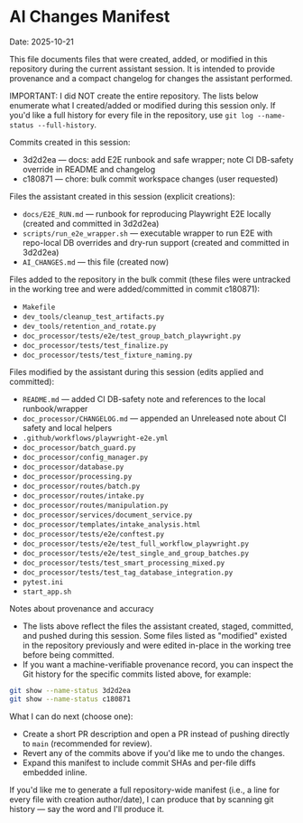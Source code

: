 # AI Changes Manifest

Date: 2025-10-21

This file documents files that were created, added, or modified in this repository during the current assistant session. It is intended to provide provenance and a compact changelog for changes the assistant performed.

IMPORTANT: I did NOT create the entire repository. The lists below enumerate what I created/added or modified during this session only. If you'd like a full history for every file in the repository, use `git log --name-status --full-history`.

Commits created in this session:
- 3d2d2ea — docs: add E2E runbook and safe wrapper; note CI DB-safety override in README and changelog
- c180871 — chore: bulk commit workspace changes (user requested)

Files the assistant created in this session (explicit creations):
- `docs/E2E_RUN.md` — runbook for reproducing Playwright E2E locally (created and committed in 3d2d2ea)
- `scripts/run_e2e_wrapper.sh` — executable wrapper to run E2E with repo-local DB overrides and dry-run support (created and committed in 3d2d2ea)
- `AI_CHANGES.md` — this file (created now)

Files added to the repository in the bulk commit (these files were untracked in the working tree and were added/committed in commit c180871):
- `Makefile`
- `dev_tools/cleanup_test_artifacts.py`
- `dev_tools/retention_and_rotate.py`
- `doc_processor/tests/e2e/test_group_batch_playwright.py`
- `doc_processor/tests/test_finalize.py`
- `doc_processor/tests/test_fixture_naming.py`

Files modified by the assistant during this session (edits applied and committed):
- `README.md` — added CI DB-safety note and references to the local runbook/wrapper
- `doc_processor/CHANGELOG.md` — appended an Unreleased note about CI safety and local helpers
- `.github/workflows/playwright-e2e.yml`
- `doc_processor/batch_guard.py`
- `doc_processor/config_manager.py`
- `doc_processor/database.py`
- `doc_processor/processing.py`
- `doc_processor/routes/batch.py`
- `doc_processor/routes/intake.py`
- `doc_processor/routes/manipulation.py`
- `doc_processor/services/document_service.py`
- `doc_processor/templates/intake_analysis.html`
- `doc_processor/tests/e2e/conftest.py`
- `doc_processor/tests/e2e/test_full_workflow_playwright.py`
- `doc_processor/tests/e2e/test_single_and_group_batches.py`
- `doc_processor/tests/test_smart_processing_mixed.py`
- `doc_processor/tests/test_tag_database_integration.py`
- `pytest.ini`
- `start_app.sh`

Notes about provenance and accuracy
- The lists above reflect the files the assistant created, staged, committed, and pushed during this session. Some files listed as "modified" existed in the repository previously and were edited in-place in the working tree before being committed.
- If you want a machine-verifiable provenance record, you can inspect the Git history for the specific commits listed above, for example:

```bash
git show --name-status 3d2d2ea
git show --name-status c180871
```

What I can do next (choose one):
- Create a short PR description and open a PR instead of pushing directly to `main` (recommended for review).
- Revert any of the commits above if you'd like me to undo the changes.
- Expand this manifest to include commit SHAs and per-file diffs embedded inline.

If you'd like me to generate a full repository-wide manifest (i.e., a line for every file with creation author/date), I can produce that by scanning git history — say the word and I'll produce it.
